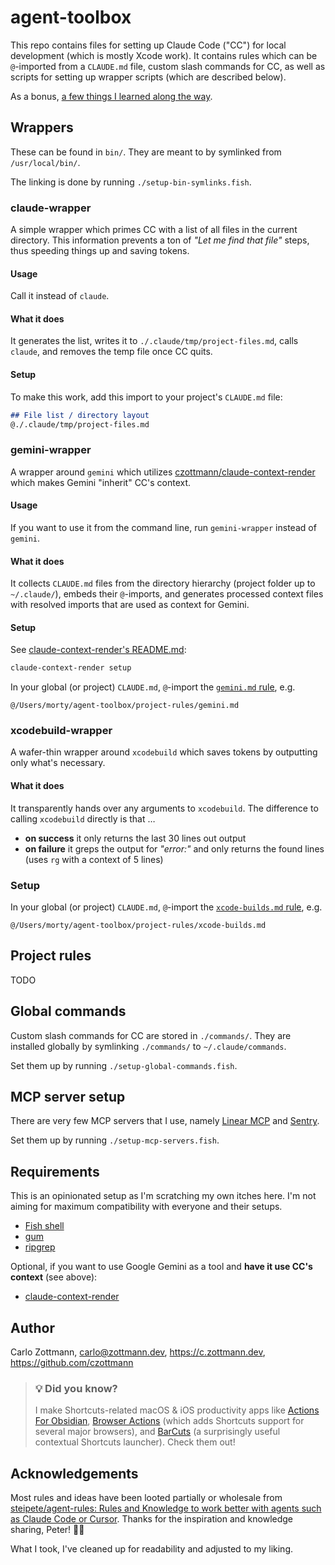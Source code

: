 # agent-toolbox

This repo contains files for setting up Claude Code ("CC") for local development (which is mostly Xcode work). It contains rules which can be `@`-imported from a `CLAUDE.md` file, custom slash commands for CC, as well as scripts for setting up wrapper scripts (which are described below).

As a bonus, [a few things I learned along the way](lessons.md).

## Wrappers

These can be found in `bin/`. They are meant to by symlinked from `/usr/local/bin/`.

The linking is done by running `./setup-bin-symlinks.fish`.

### claude-wrapper

A simple wrapper which primes CC with a list of all files in the current directory. This information prevents a ton of _"Let me find that file"_ steps, thus speeding things up and saving tokens.

#### Usage

Call it instead of `claude`.

#### What it does

It generates the list, writes it to `./.claude/tmp/project-files.md`, calls `claude`, and removes the temp file once CC quits.

#### Setup

To make this work, add this import to your project's `CLAUDE.md` file:

```markdown
## File list / directory layout
@./.claude/tmp/project-files.md
```


### gemini-wrapper

A wrapper around `gemini` which utilizes [czottmann/claude-context-render](https://github.com/czottmann/claude-context-render) which makes Gemini "inherit" CC's context.

#### Usage

If you want to use it from the command line, run `gemini-wrapper` instead of `gemini`.

#### What it does

It collects `CLAUDE.md` files from the directory hierarchy (project folder up to `~/.claude/`), embeds their `@`-imports, and generates processed context files with resolved imports that are used as context for Gemini.

#### Setup

See [claude-context-render's README.md](https://github.com/czottmann/claude-context-render?tab=readme-ov-file#example):

```bash
claude-context-render setup
```

In your global (or project) `CLAUDE.md`, `@`-import the [`gemini.md` rule](project-rules/gemini.md), e.g.

```
@/Users/morty/agent-toolbox/project-rules/gemini.md
```

### xcodebuild-wrapper

A wafer-thin wrapper around `xcodebuild` which saves tokens by outputting only what's necessary.

#### What it does

It transparently hands over any arguments to `xcodebuild`. The difference to calling `xcodebuild` directly is that …

- **on success** it only returns the last 30 lines out output
- **on failure** it greps the output for _"error:"_ and only returns the found lines (uses `rg` with a context of 5 lines)

### Setup

In your global (or project) `CLAUDE.md`, `@`-import the [`xcode-builds.md` rule](project-rules/xcode-builds.md), e.g.

```
@/Users/morty/agent-toolbox/project-rules/xcode-builds.md
```

## Project rules

TODO


## Global commands

Custom slash commands for CC are stored in `./commands/`. They are installed globally by symlinking `./commands/` to `~/.claude/commands`.

Set them up by running `./setup-global-commands.fish`.


## MCP server setup

There are very few MCP servers that I use, namely [Linear MCP](https://linear.app/changelog/2025-05-01-mcp) and [Sentry](https://docs.sentry.io/product/sentry-mcp/).

Set them up by running `./setup-mcp-servers.fish`.


## Requirements

This is an opinionated setup as I'm scratching my own itches here. I'm not aiming for maximum compatibility with everyone and their setups.

- [Fish shell](https://fishshell.com)
- [gum](https://github.com/charmbracelet/gum)
- [ripgrep](https://github.com/BurntSushi/ripgrep)

Optional, if you want to use Google Gemini as a tool and **have it use CC's context** (see above):

- [claude-context-render](https://github.com/czottmann/claude-context-render)


## Author

Carlo Zottmann, <carlo@zottmann.dev>, https://c.zottmann.dev, https://github.com/czottmann

> ### 💡 Did you know?
>
> I make Shortcuts-related macOS & iOS productivity apps like [Actions For Obsidian](https://actions.work/actions-for-obsidian), [Browser Actions](https://actions.work/browser-actions) (which adds Shortcuts support for several major browsers), and [BarCuts](https://actions.work/barcuts) (a surprisingly useful contextual Shortcuts launcher). Check them out!


## Acknowledgements

Most rules and ideas have been looted partially or wholesale from [steipete/agent-rules: Rules and Knowledge to work better with agents such as Claude Code or Cursor](https://github.com/steipete/agent-rules). Thanks for the inspiration and knowledge sharing, Peter! 🙏🏼

What I took, I've cleaned up for readability and adjusted to my liking.
